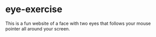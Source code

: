 # eye-exercise
This is a fun website of a face with two eyes that follows your mouse pointer all around your screen.
